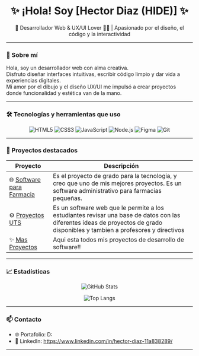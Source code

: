 <h1 align="center">✨ ¡Hola! Soy [Hector Diaz (HIDE)] ✨</h1>
<p align="center">🎨 Desarrollador Web & UX/UI Lover 👨‍💻 | Apasionado por el diseño, el código y la interactividad</p>

---

### 🧠 Sobre mí

Hola, soy un desarrollador web con alma creativa.  
Disfruto diseñar interfaces intuitivas, escribir código limpio y dar vida a experiencias digitales.  
Mi amor por el dibujo y el diseño UX/UI me impulsó a crear proyectos donde funcionalidad y estética van de la mano.

---

### 🛠️ Tecnologías y herramientas que uso

<div align="center">

![HTML5](https://img.shields.io/badge/-HTML5-E34F26?logo=html5&logoColor=fff&style=flat)
![CSS3](https://img.shields.io/badge/-CSS3-1572B6?logo=css3&logoColor=fff&style=flat)
![JavaScript](https://img.shields.io/badge/-JavaScript-F7DF1E?logo=javascript&logoColor=000&style=flat)
![Node.js](https://img.shields.io/badge/-Node.js-339933?logo=node.js&logoColor=fff&style=flat)
![Figma](https://img.shields.io/badge/-Figma-F24E1E?logo=figma&logoColor=fff&style=flat)
![Git](https://img.shields.io/badge/-Git-F05032?logo=git&logoColor=fff&style=flat)

</div>

---

### 🚀 Proyectos destacados

| Proyecto | Descripción |
| -------- | ----------- |
| 🌐 [Software para Farmacia](#) | Es el proyecto de grado para la tecnologia, y creo que uno de mis mejores proyectos. Es un software administrativo para farmacias pequeñas. |
| ⚙️ [Proyectos UTS](https://github.com/HideAkki/PROYECTOS-UTS-2.0) | Es un software web que le permite a los estudiantes revisar una base de datos con las diferentes ideas de proyectos de grado disponibles y tambien a profesores y directivos |
| ✨ [Mas Proyectos](https://github.com/HideAkki?tab=repositories) | Aqui esta todos mis proyectos de desarrollo de software!! |

---

### 📈 Estadísticas

<div align="center">

![GitHub Stats](https://github-readme-stats.vercel.app/api?username=HideAkki&show_icons=true&theme=tokyonight&hide_border=true&hide=prs)

![Top Langs](https://github-readme-stats.vercel.app/api/top-langs/?username=HideAkki&layout=compact&theme=tokyonight&hide_border=true)

</div>

---

### 📫 Contacto

- 🌐 Portafolio: D:
- 💼 LinkedIn: https://www.linkedin.com/in/hector-diaz-11a838289/

---
